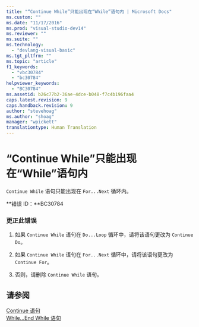 ```yaml
---
title: "“Continue While”只能出现在“While”语句内 | Microsoft Docs"
ms.custom: ""
ms.date: "11/17/2016"
ms.prod: "visual-studio-dev14"
ms.reviewer: ""
ms.suite: ""
ms.technology: 
  - "devlang-visual-basic"
ms.tgt_pltfrm: ""
ms.topic: "article"
f1_keywords: 
  - "vbc30784"
  - "bc30784"
helpviewer_keywords: 
  - "BC30784"
ms.assetid: b26c77b2-36ae-4dce-b048-f7c4b196faa4
caps.latest.revision: 9
caps.handback.revision: 9
author: "stevehoag"
ms.author: "shoag"
manager: "wpickett"
translationtype: Human Translation
---
```

# “Continue While”只能出现在“While”语句内
`Continue While` 语句只能出现在 `For...Next` 循环内。  
  
 **错误 ID：**BC30784  
  
### 更正此错误  
  
1.  如果 `Continue While` 语句在 `Do...Loop` 循环中，请将该语句更改为 `Continue Do`。  
  
2.  如果 `Continue While` 语句在 `For...Next` 循环中，请将该语句更改为 `Continue For`。  
  
3.  否则，请删除 `Continue While` 语句。  
  
## 请参阅  
 [Continue 语句](../../visual-basic/language-reference/statements/continue-statement.md)   
 [While...End While 语句](../../visual-basic/language-reference/statements/while-end-while-statement.md)